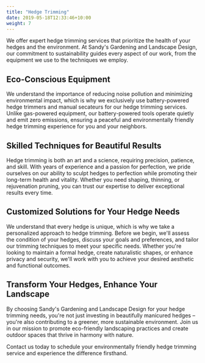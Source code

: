```yaml
---
title: "Hedge Trimming"
date: 2019-05-18T12:33:46+10:00
weight: 7
---
```


We offer expert hedge trimming services that prioritize the health of your hedges and the environment. At Sandy's Gardening and Landscape Design, our commitment to sustainability guides every aspect of our work, from the equipment we use to the techniques we employ.

## Eco-Conscious Equipment

We understand the importance of reducing noise pollution and minimizing environmental impact, which is why we exclusively use battery-powered hedge trimmers and manual secateurs for our hedge trimming services. Unlike gas-powered equipment, our battery-powered tools operate quietly and emit zero emissions, ensuring a peaceful and environmentally friendly hedge trimming experience for you and your neighbors.

## Skilled Techniques for Beautiful Results

Hedge trimming is both an art and a science, requiring precision, patience, and skill. With years of experience and a passion for perfection, we pride ourselves on our ability to sculpt hedges to perfection while promoting their long-term health and vitality. Whether you need shaping, thinning, or rejuvenation pruning, you can trust our expertise to deliver exceptional results every time.

## Customized Solutions for Your Hedge Needs

We understand that every hedge is unique, which is why we take a personalized approach to hedge trimming. Before we begin, we'll assess the condition of your hedges, discuss your goals and preferences, and tailor our trimming techniques to meet your specific needs. Whether you're looking to maintain a formal hedge, create naturalistic shapes, or enhance privacy and security, we'll work with you to achieve your desired aesthetic and functional outcomes.

## Transform Your Hedges, Enhance Your Landscape

By choosing Sandy's Gardening and Landscape Design for your hedge trimming needs, you're not just investing in beautifully manicured hedges – you're also contributing to a greener, more sustainable environment. Join us in our mission to promote eco-friendly landscaping practices and create outdoor spaces that thrive in harmony with nature.

Contact us today to schedule your environmentally friendly hedge trimming service and experience the difference firsthand.